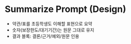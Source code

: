 # Summarize Prompt (Design)
- 약관/표를 초등학생도 이해할 표현으로 요약
- 숫자(보장한도/대기기간)는 원문 그대로 유지
- 결과 블록: 결론/근거/예외/원문 인용